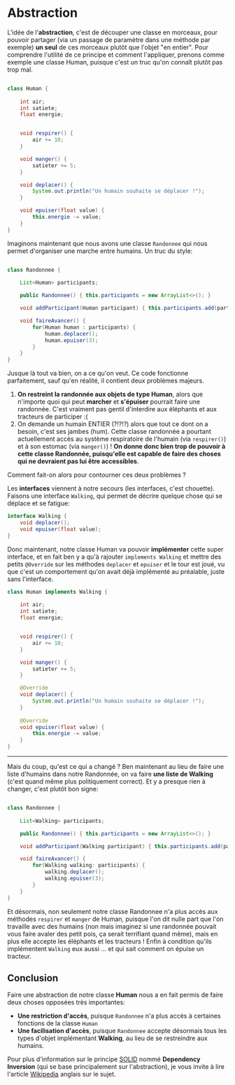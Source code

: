 # Abstraction

L'idée de l'**abstraction**, c'est de découper une classe en morceaux, pour pouvoir partager (via un passage de paramètre dans une méthode par exemple) **un seul** de ces morceaux plutôt que l'objet "en entier". Pour comprendre l'utilité de ce principe et comment l'appliquer, prenons comme exemple une classe Human, puisque c'est un truc qu'on connaît plutôt pas trop mal.

```java

class Human {
  
    int air;
    int satiete;
    float energie;


    void respirer() {
        air += 10;
    }

    void manger() {
        satieter += 5;
    }

    void deplacer() {
        System.out.println("Un humain souhaite se déplacer !");
    }

    void epuiser(float value) {
        this.energie -= value;
    }
}
```

Imaginons maintenant que nous avons une classe `Randonnee` qui nous permet d'organiser une marche entre humains. Un truc du style:

```java

class Randonnee {
  
    List<Human> participants;

    public Randonnee() { this.participants = new ArrayList<>(); }

    void addParticipant(Human participant) { this.participants.add(participant); }

    void faireAvancer() {
        for(Human human : participants) {
            human.deplacer();
            human.epuiser(3);
        }
    }   
}
```

Jusque là tout va bien, on a ce qu'on veut. Ce code fonctionne parfaitement, sauf qu'en réalité, il contient deux problèmes majeurs.

1) **On restreint la randonnée aux objets de type Human**, alors que n'importe quoi qui peut **marcher** et **s'épuiser** pourrait faire une randonnée. C'est vraiment pas gentil d'interdire aux éléphants et aux tracteurs de participer :(
2) On demande un humain ENTIER (?!?!?) alors que tout ce dont on a besoin, c'est ses jambes (hum). Cette classe randonnée a pourtant actuellement accès au système respiratoire de l'humain (via `respirer()`) et à son estomac (via `manger()`) ! **On donne donc bien trop de pouvoir à cette classe Randonnée, puisqu'elle est capable de faire des choses qui ne devraient pas lui être accessibles**. <br>

Comment fait-on alors pour contourner ces deux problèmes ?

Les **interfaces** viennent à notre secours (les interfaces, c'est chouette). Faisons une interface `Walking`, qui permet de décrire quelque chose qui se déplace et se fatigue:

```java
interface Walking {
    void deplacer();
    void epuiser(float value);
}
```

Donc maintenant, notre classe Human va pouvoir **implémenter** cette super interface, et en fait ben y a qu'à rajouter `implements Walking` et mettre des petits `@Override` sur les méthodes `deplacer` et `epuiser` et le tour est joué, vu que c'est un comportement qu'on avait déjà implémenté au préalable, juste sans l'interface.

```java
class Human implements Walking {
  
    int air;
    int satiete;
    float energie;


    void respirer() {
        air += 10;
    }

    void manger() {
        satieter += 5;
    }

    @Override
    void deplacer() {
        System.out.println("Un humain souhaite se déplacer !");
    }
  
    @Override
    void epuiser(float value) {
        this.energie -= value;
    }
}
``` 
***

Mais du coup, qu'est ce qui a changé ? Ben maintenant au lieu de faire une liste d'humains dans notre Randonnée, on va faire **une liste de Walking** (c'est quand même plus politiquement correct). Et y a presque rien à changer, c'est plutôt bon signe:

```java

class Randonnee {
  
    List<Walking> participants;

    public Randonnee() { this.participants = new ArrayList<>(); }

    void addParticipant(Walking participant) { this.participants.add(participant); }

    void faireAvancer() {
        for(Walking walking: participants) {
            walking.deplacer();
            walking.epuiser(3);
        }
    }
}
```

Et désormais, non seulement notre classe Randonnee n'a plus accès aux méthodes `respirer` et `manger` de Human, puisque l'on dit nulle part que l'on travaille avec des humains (non mais imaginez si une randonnée pouvait vous faire avaler des petit pois, ça serait terrifiant quand même), mais en plus elle accepte les éléphants et les tracteurs ! 
Enfin à condition qu'ils implémentent `Walking` eux aussi ... et qui sait comment on épuise un tracteur.

## Conclusion

Faire une abstraction de notre classe **Human** nous a en fait permis de faire deux choses opposées très importantes:

- **Une restriction d'accès**, puisque `Randonnee` n'a plus accès à certaines fonctions de la classe `Human`
- **Une facilisation d'accès**, puisque `Randonnee` accepte désormais tous les types d'objet implémentant **Walking**, au lieu de se restreindre aux humains.

Pour plus d'information sur le principe [SOLID](https://fr.wikipedia.org/wiki/SOLID_(informatique)) nommé **Dependency Inversion** (qui se base principalement sur l'abstraction), je vous invite à lire l'article [Wikipedia](https://en.wikipedia.org/wiki/Dependency_inversion_principle) anglais sur le sujet. 
